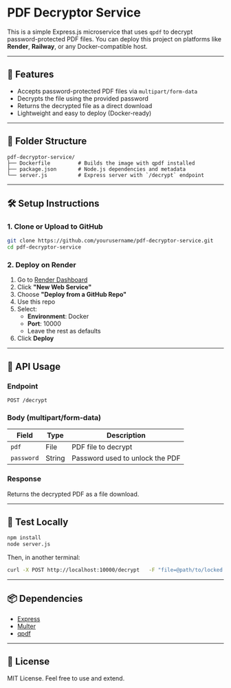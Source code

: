 # PDF Decryptor Service

This is a simple Express.js microservice that uses `qpdf` to decrypt password-protected PDF files. You can deploy this project on platforms like **Render**, **Railway**, or any Docker-compatible host.

---

## 🚀 Features

- Accepts password-protected PDF files via `multipart/form-data`
- Decrypts the file using the provided password
- Returns the decrypted file as a direct download
- Lightweight and easy to deploy (Docker-ready)

---

## 📁 Folder Structure

```
pdf-decryptor-service/
├── Dockerfile         # Builds the image with qpdf installed
├── package.json       # Node.js dependencies and metadata
└── server.js          # Express server with `/decrypt` endpoint
```

---

## 🛠️ Setup Instructions

### 1. Clone or Upload to GitHub

```bash
git clone https://github.com/yourusername/pdf-decryptor-service.git
cd pdf-decryptor-service
```

### 2. Deploy on Render

1. Go to [Render Dashboard](https://dashboard.render.com)
2. Click **"New Web Service"**
3. Choose **"Deploy from a GitHub Repo"**
4. Use this repo
5. Select:
   - **Environment**: Docker
   - **Port**: 10000
   - Leave the rest as defaults
6. Click **Deploy**

---

## 🔐 API Usage

### Endpoint

```
POST /decrypt
```

### Body (multipart/form-data)

| Field    | Type     | Description                     |
|----------|----------|---------------------------------|
| `pdf`    | File     | PDF file to decrypt             |
| `password` | String | Password used to unlock the PDF |

### Response

Returns the decrypted PDF as a file download.

---

## 🧪 Test Locally

```bash
npm install
node server.js
```

Then, in another terminal:

```bash
curl -X POST http://localhost:10000/decrypt   -F "file=@path/to/locked.pdf"   -F "password=YOUR_PASSWORD" --output decrypted.pdf
```

---

## 📦 Dependencies

- [Express](https://expressjs.com/)
- [Multer](https://github.com/expressjs/multer)
- [qpdf](https://qpdf.sourceforge.io/)

---

## 📝 License

MIT License. Feel free to use and extend.

